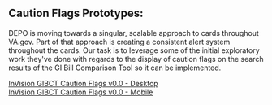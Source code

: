 ## Caution Flags Prototypes:  

DEPO is moving towards a singular, scalable approach to cards throughout VA.gov. Part of that approach is creating a consistent alert system throughout the cards. Our task is to leverage some of the initial exploratory work they've done with regards to the display of caution flags on the search results of the GI Bill Comparison Tool so it can be implemented. 

[InVision GIBCT Caution Flags v0.0 - Desktop](https://bahdigital.invisionapp.com/share/YUIACDIH34S)  
[InVision GIBCT Caution Flags v0.0 - Mobile](https://bahdigital.invisionapp.com/share/9MIACE1FGHN)  

